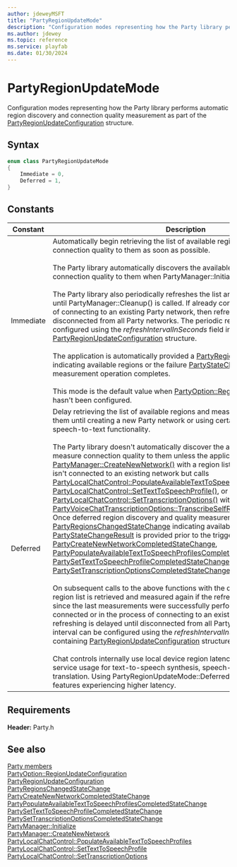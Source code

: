 ```yaml
---
author: jdeweyMSFT
title: "PartyRegionUpdateMode"
description: "Configuration modes representing how the Party library performs automatic region discovery and connection quality measurement as part of the [PartyRegionUpdateConfiguration](../structs/partyregionupdateconfiguration.md) structure."
ms.author: jdewey
ms.topic: reference
ms.service: playfab
ms.date: 01/30/2024
---
```


# PartyRegionUpdateMode  

Configuration modes representing how the Party library performs automatic region discovery and connection quality measurement as part of the [PartyRegionUpdateConfiguration](../structs/partyregionupdateconfiguration.md) structure.    

## Syntax  
  
```cpp
enum class PartyRegionUpdateMode    
{  
    Immediate = 0,  
    Deferred = 1,  
}  
```  
  
## Constants  
  
| Constant | Description |
| --- | --- |
| Immediate | Automatically begin retrieving the list of available regions and measuring connection quality to them as soon as possible.<br/><br/> The Party library automatically discovers the available regions and measures connection quality to them when PartyManager::Initialize() is first invoked. <br /><br /> The Party library also periodically refreshes the list and quality measurements until PartyManager::Cleanup() is called. If already connected or in the process of connecting to an existing Party network, then refreshing is delayed until disconnected from all Party networks. The periodic refresh interval can be configured using the *refreshIntervalInSeconds* field in the containing [PartyRegionUpdateConfiguration](../structs/partyregionupdateconfiguration.md) structure.   <br /><br /> The application is automatically provided a [PartyRegionsChangedStateChange](../structs/partyregionschangedstatechange.md) indicating available regions or the failure [PartyStateChangeResult](partystatechangeresult.md) whenever a measurement operation completes.   <br /><br /> This mode is the default value when [PartyOption::RegionUpdateConfiguration](partyoption.md) hasn't been configured. |  
| Deferred | Delay retrieving the list of available regions and measuring connection quality to them until creating a new Party network or using certain text-to-speech or speech-to-text functionality.<br/><br/> The Party library doesn't automatically discover the available regions or measure connection quality to them unless the application calls [PartyManager::CreateNewNetwork()](../classes/PartyManager/methods/partymanager_createnewnetwork.md) with a region list array with zero entries, or isn't connected to an existing network but calls [PartyLocalChatControl::PopulateAvailableTextToSpeechProfiles()](../classes/PartyLocalChatControl/methods/partylocalchatcontrol_populateavailabletexttospeechprofiles.md), [PartyLocalChatControl::SetTextToSpeechProfile()](../classes/PartyLocalChatControl/methods/partylocalchatcontrol_settexttospeechprofile.md), or [PartyLocalChatControl::SetTranscriptionOptions()](../classes/PartyLocalChatControl/methods/partylocalchatcontrol_settranscriptionoptions.md) with option flags that include [PartyVoiceChatTranscriptionOptions::TranscribeSelfRegardlessOfNetworkState](partyvoicechattranscriptionoptions.md). Once deferred region discovery and quality measurement start, a [PartyRegionsChangedStateChange](../structs/partyregionschangedstatechange.md) indicating available regions or the failure [PartyStateChangeResult](partystatechangeresult.md) is provided prior to the triggering operation's [PartyCreateNewNetworkCompletedStateChange](../structs/partycreatenewnetworkcompletedstatechange.md), [PartyPopulateAvailableTextToSpeechProfilesCompletedStateChange](../structs/partypopulateavailabletexttospeechprofilescompletedstatechange.md), [PartySetTextToSpeechProfileCompletedStateChange](../structs/partysettexttospeechprofilecompletedstatechange.md), or [PartySetTranscriptionOptionsCompletedStateChange](../structs/partysettranscriptionoptionscompletedstatechange.md) completion state change. <br /><br /> On subsequent calls to the above functions with the described parameters, the region list is retrieved and measured again if the refresh interval has elapsed since the last measurements were successfully performed. If already connected or in the process of connecting to an existing Party network, then refreshing is delayed until disconnected from all Party networks. The refresh interval can be configured using the *refreshIntervalInSeconds* field in the containing [PartyRegionUpdateConfiguration](../structs/partyregionupdateconfiguration.md) structure.   <br /><br /> Chat controls internally use local device region latency estimates to optimize service usage for text-to-speech synthesis, speech-to-text transcription, and translation. Using PartyRegionUpdateMode::Deferred may result in these features experiencing higher latency. |  
  
  
## Requirements  
  
**Header:** Party.h
  
## See also  
[Party members](../party_members.md)  
[PartyOption::RegionUpdateConfiguration](partyoption.md)  
[PartyRegionUpdateConfiguration](../structs/partyregionupdateconfiguration.md)  
[PartyRegionsChangedStateChange](../structs/partyregionschangedstatechange.md)  
[PartyCreateNewNetworkCompletedStateChange](../structs/partycreatenewnetworkcompletedstatechange.md)  
[PartyPopulateAvailableTextToSpeechProfilesCompletedStateChange](../structs/partypopulateavailabletexttospeechprofilescompletedstatechange.md)  
[PartySetTextToSpeechProfileCompletedStateChange](../structs/partysettexttospeechprofilecompletedstatechange.md)  
[PartySetTranscriptionOptionsCompletedStateChange](../structs/partysettranscriptionoptionscompletedstatechange.md)  
[PartyManager::Initialize](../classes/PartyManager/methods/partymanager_initialize.md)  
[PartyManager::CreateNewNetwork](../classes/PartyManager/methods/partymanager_createnewnetwork.md)  
[PartyLocalChatControl::PopulateAvailableTextToSpeechProfiles](../classes/PartyLocalChatControl/methods/partylocalchatcontrol_populateavailabletexttospeechprofiles.md)  
[PartyLocalChatControl::SetTextToSpeechProfile](../classes/PartyLocalChatControl/methods/partylocalchatcontrol_settexttospeechprofile.md)  
[PartyLocalChatControl::SetTranscriptionOptions](../classes/PartyLocalChatControl/methods/partylocalchatcontrol_settranscriptionoptions.md)
  
  

